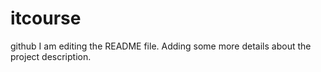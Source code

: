 # itcourse
github
I am editing the README file. Adding some more details about the project description.
